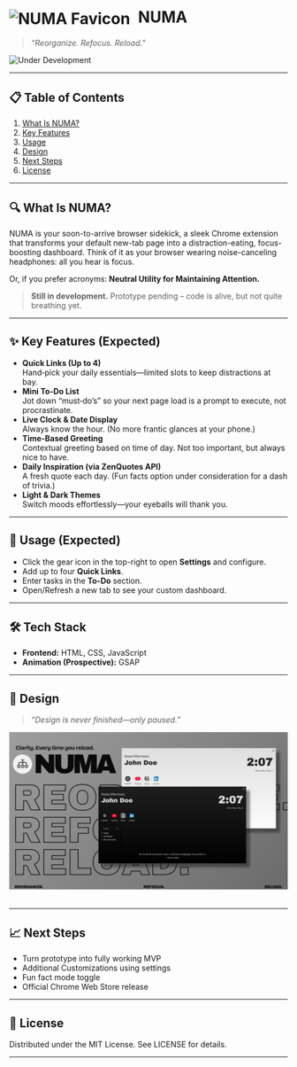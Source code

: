 # <img src="assets/favicon.ico" alt="NUMA Favicon" width="24" style="vertical-align:middle;margin-right:8px;"/> NUMA
> _“Reorganize. Refocus. Reload.”_  

![Under Development](https://img.shields.io/badge/status-in%20development-yellow)

---

## 📋 Table of Contents

1. [What Is NUMA?](#what-is-NUMA)  
2. [Key Features](#key-features--expected)
3. [Usage](#Usage--expected)
4. [Design](#design)  
5. [Next Steps](#next-steps)  
6. [License](#license)

---

## 🔍 What Is NUMA?

NUMA is your soon-to-arrive browser sidekick, a sleek Chrome extension that transforms your default new-tab page into a distraction-eating, focus-boosting dashboard.
Think of it as your browser wearing noise-canceling headphones: all you hear is focus.

Or, if you prefer acronyms: **Neutral Utility for Maintaining Attention.**

> **Still in development.** Prototype pending – code is alive, but not quite breathing yet.

---

## ✨ Key Features (Expected)

- **Quick Links (Up to 4)**  
  Hand‑pick your daily essentials—limited slots to keep distractions at bay.
- **Mini To‑Do List**  
  Jot down “must‑do’s” so your next page load is a prompt to execute, not procrastinate.
- **Live Clock & Date Display**  
  Always know the hour. (No more frantic glances at your phone.)
- **Time-Based Greeting**  
  Contextual greeting based on time of day. Not too important, but always nice to have.
- **Daily Inspiration (via ZenQuotes API)**  
  A fresh quote each day. (Fun facts option under consideration for a dash of trivia.)
- **Light & Dark Themes**  
  Switch moods effortlessly—your eyeballs will thank you.

---

## 🚀 Usage (Expected)

- Click the gear icon in the top-right to open **Settings** and configure.
- Add up to four **Quick Links**.
- Enter tasks in the **To-Do** section.
- Open/Refresh a new tab to see your custom dashboard.

---

## 🛠️ Tech Stack

- **Frontend:** HTML, CSS, JavaScript  
- **Animation (Prospective):** GSAP

---

## 📸 Design

> _“Design is never finished—only paused.”_

<div align="center">
  <img src="assets/NUMA-preview.png" alt="NUMA preview" />
</div><br>

---

## 📈 Next Steps
 - Turn prototype into fully working MVP
 - Additional Customizations using settings
 - Fun fact mode toggle
 - Official Chrome Web Store release

 ---
 
## 📜 License

Distributed under the MIT License. See LICENSE for details.

---
